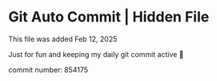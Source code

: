 # Git Auto Commit | Hidden File

This file was added Feb 12, 2025

Just for fun and keeping my daily git commit active 🤪

commit number: 854175
